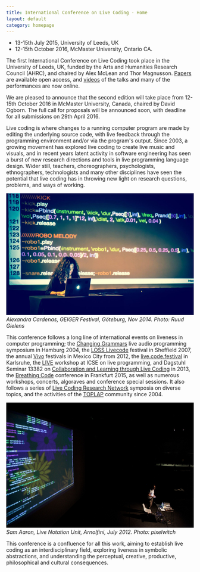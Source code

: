 ```yaml
---
title: International Conference on Live Coding - Home
layout: default
category: homepage
---
```


* 13-15th July 2015, University of Leeds, UK
* 12-15th October 2016, McMaster University, Ontario CA.

The first International Conference on Live Coding took place in the University of Leeds, UK, funded by the Arts and Humanities Research Council (AHRC), and chaired by Alex McLean and Thor Magnusson. [Papers](http://iclc.livecodenetwork.org/papers.html) are available open access, and [videos](https://www.youtube.com/channel/UCN-9RKW_izkIUMH0eQ60H2g/videos?view=0&shelf_id=0&sort=dd) of the talks and many of the performances are now online.

We are pleased to announce that the second edition will take place from 12-15th October 2016 in McMaster University, Canada, chaired by David Ogborn. The full call for proposals will be announced soon, with deadline for all submissions on 29th April 2016.

Live coding is where changes to a running computer program are made by editing the underlying source code, with live feedback through the programming environment and/or via the program's output. Since 2003, a growing movement has explored live coding to create live music and visuals, and in recent years latent activity in software engineering has seen a burst of new research directions and tools in live programming language design. Wider still, teachers, choreographers, psychologists, ethnographers, technologists and many other disciplines have seen the potential that live coding has in throwing new light on research questions, problems, and ways of working.

![Alexandra Cardenas, GEIGER Festival, Göteburg, Nov 2014](alexandra.jpg)
*Alexandra Cardenas, GEIGER Festival, Göteburg, Nov 2014. Photo: Ruud Gielens*

This conference follows a long line of international events on liveness in computer programming; the [Changing Grammars](http://swiki.hfbk-hamburg.de/MusicTechnology/609) live audio programming symposium in Hamburg 2004, the [LOSS Livecode](http://livecode.access-space.org/) festival in Sheffield 2007, the annual [Vivo](http://vivo.cenart.tv/) festivals in Mexico City from 2012, the [live.code.festival](http://imwi.hfm.eu/livecode/2013/) in Karlsruhe, the [LIVE](http://liveprogramming.github.io/2013/) workshop at ICSE on live programming, and Dagstuhl Seminar 13382 on [Collaboration and Learning through Live Coding](http://drops.dagstuhl.de/opus/volltexte/2014/4420/) in 2013, the [Breathing Code](http://breathing-code.de/) conference in Frankfurt 2015, as well as numerous workshops, concerts, algoraves and conference special sessions. It also follows a series of [Live Coding Research Network](http://livecodenetwork.org) symposia on diverse topics, and the activities of the [TOPLAP](http://toplap.org/) community since 2004.

![Sam Aaron, Live Notation Unit, Arnolfini, July 2012](aaron.jpg)
*Sam Aaron, Live Notation Unit, Arnolfini, July 2012. Photo: pixelwitch*

This conference is a confluence for all this work, aiming to establish live coding as an interdisciplinary field, exploring liveness in symbolic abstractions, and understanding the perceptual, creative, productive, philosophical and cultural consequences.
